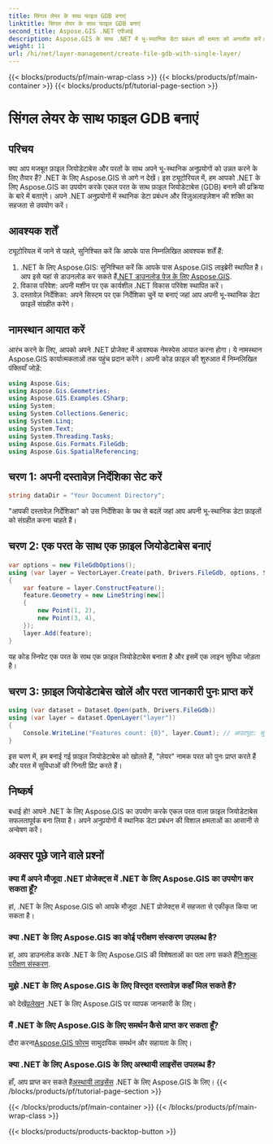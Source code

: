 ```yaml
---
title: सिंगल लेयर के साथ फाइल GDB बनाएं
linktitle: सिंगल लेयर के साथ फाइल GDB बनाएं
second_title: Aspose.GIS .NET एपीआई
description: Aspose.GIS के साथ .NET में भू-स्थानिक डेटा प्रबंधन की क्षमता को अनलॉक करें। चरण-दर-चरण फ़ाइल जियोडेटाबेस और परतें बनाना सीखें। अब डाउनलोड करो!
weight: 11
url: /hi/net/layer-management/create-file-gdb-with-single-layer/
---
```


{{< blocks/products/pf/main-wrap-class >}}
{{< blocks/products/pf/main-container >}}
{{< blocks/products/pf/tutorial-page-section >}}

# सिंगल लेयर के साथ फाइल GDB बनाएं

## परिचय
क्या आप मजबूत फ़ाइल जियोडेटाबेस और परतों के साथ अपने भू-स्थानिक अनुप्रयोगों को उन्नत करने के लिए तैयार हैं? .NET के लिए Aspose.GIS से आगे न देखें। इस ट्यूटोरियल में, हम आपको .NET के लिए Aspose.GIS का उपयोग करके एकल परत के साथ फ़ाइल जियोडेटाबेस (GDB) बनाने की प्रक्रिया के बारे में बताएंगे। अपने .NET अनुप्रयोगों में स्थानिक डेटा प्रबंधन और विज़ुअलाइज़ेशन की शक्ति का सहजता से उपयोग करें।
## आवश्यक शर्तें
ट्यूटोरियल में जाने से पहले, सुनिश्चित करें कि आपके पास निम्नलिखित आवश्यक शर्तें हैं:
1.  .NET के लिए Aspose.GIS: सुनिश्चित करें कि आपके पास Aspose.GIS लाइब्रेरी स्थापित है। आप इसे यहां से डाउनलोड कर सकते हैं[.NET डाउनलोड पेज के लिए Aspose.GIS](https://releases.aspose.com/gis/net/).
2. विकास परिवेश: अपनी मशीन पर एक कार्यशील .NET विकास परिवेश स्थापित करें।
3. दस्तावेज़ निर्देशिका: अपने सिस्टम पर एक निर्देशिका चुनें या बनाएं जहां आप अपनी भू-स्थानिक डेटा फ़ाइलें संग्रहीत करेंगे।
## नामस्थान आयात करें
आरंभ करने के लिए, आपको अपने .NET प्रोजेक्ट में आवश्यक नेमस्पेस आयात करना होगा। ये नामस्थान Aspose.GIS कार्यात्मकताओं तक पहुंच प्रदान करेंगे। अपनी कोड फ़ाइल की शुरुआत में निम्नलिखित पंक्तियाँ जोड़ें:
```csharp
using Aspose.Gis;
using Aspose.Gis.Geometries;
using Aspose.GIS.Examples.CSharp;
using System;
using System.Collections.Generic;
using System.Linq;
using System.Text;
using System.Threading.Tasks;
using Aspose.Gis.Formats.FileGdb;
using Aspose.Gis.SpatialReferencing;
```
## चरण 1: अपनी दस्तावेज़ निर्देशिका सेट करें
```csharp
string dataDir = "Your Document Directory";
```
"आपकी दस्तावेज़ निर्देशिका" को उस निर्देशिका के पथ से बदलें जहां आप अपनी भू-स्थानिक डेटा फ़ाइलों को संग्रहीत करना चाहते हैं।
## चरण 2: एक परत के साथ एक फ़ाइल जियोडेटाबेस बनाएं
```csharp
var options = new FileGdbOptions();
using (var layer = VectorLayer.Create(path, Drivers.FileGdb, options, SpatialReferenceSystem.Wgs84))
{
    var feature = layer.ConstructFeature();
    feature.Geometry = new LineString(new[]
    {
        new Point(1, 2),
        new Point(3, 4),
    });
    layer.Add(feature);
}
```
यह कोड स्निपेट एक परत के साथ एक फ़ाइल जियोडेटाबेस बनाता है और इसमें एक लाइन सुविधा जोड़ता है।
## चरण 3: फ़ाइल जियोडेटाबेस खोलें और परत जानकारी पुनः प्राप्त करें
```csharp
using (var dataset = Dataset.Open(path, Drivers.FileGdb))
using (var layer = dataset.OpenLayer("layer"))
{
    Console.WriteLine("Features count: {0}", layer.Count); // आउटपुट: सुविधाओं की संख्या: 1
}
```
इस चरण में, हम बनाई गई फ़ाइल जियोडेटाबेस को खोलते हैं, "लेयर" नामक परत को पुनः प्राप्त करते हैं और परत में सुविधाओं की गिनती प्रिंट करते हैं।
## निष्कर्ष
बधाई हो! आपने .NET के लिए Aspose.GIS का उपयोग करके एकल परत वाला फ़ाइल जियोडेटाबेस सफलतापूर्वक बना लिया है। अपने अनुप्रयोगों में स्थानिक डेटा प्रबंधन की विशाल क्षमताओं का आसानी से अन्वेषण करें।
## अक्सर पूछे जाने वाले प्रश्नों
### क्या मैं अपने मौजूदा .NET प्रोजेक्ट्स में .NET के लिए Aspose.GIS का उपयोग कर सकता हूँ?
हां, .NET के लिए Aspose.GIS को आपके मौजूदा .NET प्रोजेक्ट्स में सहजता से एकीकृत किया जा सकता है।
### क्या .NET के लिए Aspose.GIS का कोई परीक्षण संस्करण उपलब्ध है?
 हां, आप डाउनलोड करके .NET के लिए Aspose.GIS की विशेषताओं का पता लगा सकते हैं[निःशुल्क परीक्षण संस्करण](https://releases.aspose.com/).
### मुझे .NET के लिए Aspose.GIS के लिए विस्तृत दस्तावेज़ कहाँ मिल सकते हैं?
 को देखें[प्रलेखन](https://reference.aspose.com/gis/net/) .NET के लिए Aspose.GIS पर व्यापक जानकारी के लिए।
### मैं .NET के लिए Aspose.GIS के लिए समर्थन कैसे प्राप्त कर सकता हूँ?
 दौरा करना[Aspose.GIS फोरम](https://forum.aspose.com/c/gis/33) सामुदायिक समर्थन और सहायता के लिए।
### क्या .NET के लिए Aspose.GIS के लिए अस्थायी लाइसेंस उपलब्ध हैं?
 हाँ, आप प्राप्त कर सकते हैं[अस्थायी लाइसेंस](https://purchase.aspose.com/temporary-license/) .NET के लिए Aspose.GIS के लिए।
{{< /blocks/products/pf/tutorial-page-section >}}

{{< /blocks/products/pf/main-container >}}
{{< /blocks/products/pf/main-wrap-class >}}

{{< blocks/products/products-backtop-button >}}
